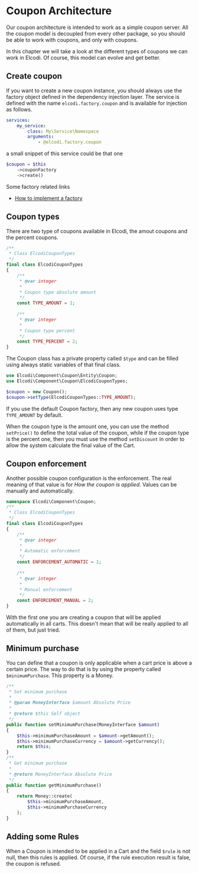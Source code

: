 # Coupon Architecture

Our coupon architecture is intended to work as a simple coupon server. All the
coupon model is decoupled from every other package, so you should be able to
work with coupons, and only with coupons.

In this chapter we will take a look at the different types of coupons we can
work in Elcodi. Of course, this model can evolve and get better.

## Create coupon

If you want to create a new coupon instance, you should always use the factory
object defined in the dependency injection layer. The service is defined with
the name `elcodi.factory.coupon` and is available for injection as follows.

``` yaml
services:
    my_service:
        class: My\Service\Namespace
        arguments:
            - @elcodi.factory.coupon
```

a small snippet of this service could be that one

``` php
$coupon = $this
    ->couponFactory
    ->create()
```

Some factory related links

* [How to implement a factory](../cookbook/implementation/implement-a-factory.md)

## Coupon types

There are two type of coupons available in Elcodi, the amout coupons and the
percent coupons.

``` php
/**
 * Class ElcodiCouponTypes
 */
final class ElcodiCouponTypes
{
    /**
     * @var integer
     *
     * Coupon type absolute amount
     */
    const TYPE_AMOUNT = 1;
    
    /**
     * @var integer
     *
     * Coupon type percent
     */
    const TYPE_PERCENT = 2;
}
```

The Coupon class has a private property called `$type` and can be filled using
always static variables of that final class.

``` php
use Elcodi\Component\Coupon\Entity\Coupon;
use Elcodi\Component\Coupon\ElcodiCouponTypes;

$coupon = new Coupon();
$coupon->setType(ElcodiCouponTypes::TYPE_AMOUNT);
```

If you use the default Coupon factory, then any new coupon uses type
`TYPE_AMOUNT` by default.

When the coupon type is the amount one, you can use the method `setPrice()` to
define the total value of the coupon, while if the coupon type is the percent
one, then you must use the method `setDiscount` in order to allow the system
calculate the final value of the Cart.

## Coupon enforcement

Another possible coupon configuration is the enforcement. The real meaning of
that value is for *How the coupon is applied*. Values can be manually and
automatically.

``` php
namespace Elcodi\Component\Coupon;
/**
 * Class ElcodiCouponTypes
 */
final class ElcodiCouponTypes
{
    /**
     * @var integer
     *
     * Automatic enforcement
     */
    const ENFORCEMENT_AUTOMATIC = 1;
    
    /**
     * @var integer
     *
     * Manual enforcement
     */
    const ENFORCEMENT_MANUAL = 2;
}
```

With the first one you are creating a coupon that will be applied automatically
in all carts. This doesn't mean that will be really applied to all of them, but
just tried.

## Minimum purchase

You can define that a coupon is only applicable when a cart price is above a 
certain price. The way to do that is by using the property called
`$minimumPurchase`. This property is a Money.

``` php
/**
 * Set minimum purchase
 *
 * @param MoneyInterface $amount Absolute Price
 *
 * @return $this Self object
 */
public function setMinimumPurchase(MoneyInterface $amount)
{
    $this->minimumPurchaseAmount = $amount->getAmount();
    $this->minimumPurchaseCurrency = $amount->getCurrency();
    return $this;
}
/**
 * Get minimum purchase
 *
 * @return MoneyInterface Absolute Price
 */
public function getMinimumPurchase()
{
    return Money::create(
        $this->minimumPurchaseAmount,
        $this->minimumPurchaseCurrency
    );
}
```

## Adding some Rules

When a Coupon is intended to be applied in a Cart and the field `$rule` is not
null, then this rules is applied. Of course, if the rule execution result is
false, the coupon is refused.
